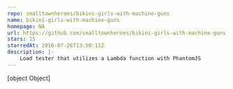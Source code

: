 ```yaml
---
repo: smalltownheroes/bikini-girls-with-machine-guns
name: bikini-girls-with-machine-guns
homepage: NA
url: https://github.com/smalltownheroes/bikini-girls-with-machine-guns
stars: 15
starredAt: 2016-07-26T13:50:11Z
description: |-
    Load tester that utilizes a Lambda function with PhantomJS
---
```


[object Object]
